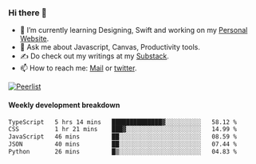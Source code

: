 ### Hi there 👋

- 🌱 I’m currently learning Designing, Swift and working on my [Personal Website](https://kvaishak.com/).
- 💬 Ask me about Javascript, Canvas,  Productivity tools. 
- :writing_hand: Do check out my writings at my [Substack](https://kvaishak.substack.com/).
- 📫 How to reach me: [Mail](mailto:vaishak.kaippanchery@gmail.com) or [twitter](https://twitter.com/kvaishack).

[![Peerlist](https://github-readme-badge.peerlist.io/api/vaishak)](https://peerlist.io/vaishak)

#### Weekly development breakdown

<!--START_SECTION:waka-->

```txt
TypeScript   5 hrs 14 mins   ██████████████▓░░░░░░░░░░   58.12 %
CSS          1 hr 21 mins    ███▓░░░░░░░░░░░░░░░░░░░░░   14.99 %
JavaScript   46 mins         ██░░░░░░░░░░░░░░░░░░░░░░░   08.59 %
JSON         40 mins         ██░░░░░░░░░░░░░░░░░░░░░░░   07.44 %
Python       26 mins         █▒░░░░░░░░░░░░░░░░░░░░░░░   04.83 %
```

<!--END_SECTION:waka-->
